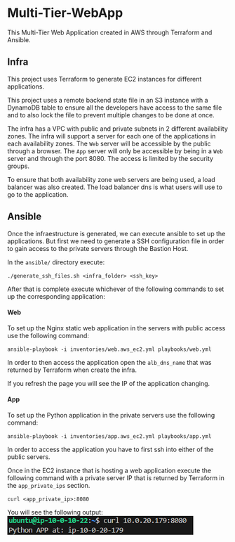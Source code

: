 # Multi-Tier-WebApp
This Multi-Tier Web Application created in AWS through Terraform and Ansible. 

## Infra
This project uses Terraform to generate EC2 instances for different applications. 

This project uses a remote backend state file in an S3 instance with a DynamoDB table to ensure all the developers have access to the same file and to also lock the file to prevent multiple changes to be done at once.

The infra has a VPC with public and private subnets in 2 different availability zones. The infra will support a server for each one of the applications in each availability zones. The `Web` server will be accessible by the public through a browser. The `App` server will only be accessible by being in a `Web` server and through the port 8080. The access is limited by the security groups.

To ensure that both availability zone web servers are being used, a load balancer was also created. The load balancer dns is what users will use to go to the application.


## Ansible
Once the infraestructure is generated, we can execute ansible to set up the applications. But first we need to generate a SSH configuration file in order to gain access to the private servers through the Bastion Host.

In the `ansible/` directory execute:
```
./generate_ssh_files.sh <infra_folder> <ssh_key>
```

After that is complete execute whichever of the following commands to set up the corresponding application:

#### Web
To set up the Nginx static web application in the servers with public access use the following command:
```
ansible-playbook -i inventories/web.aws_ec2.yml playbooks/web.yml
```

In order to then access the application open the `alb_dns_name` that was returned by Terraform when create the infra.

If you refresh the page you will see the IP of the application changing.


#### App
To set up the Python application in the private servers use the following command:
```
ansible-playbook -i inventories/app.aws_ec2.yml playbooks/app.yml
```

In order to access the application you have to first ssh into either of the public servers.

Once in the EC2 instance that is hosting a web application execute the following command with a private server IP that is returned by Terraform in the `app_private_ips` section.

```
curl <app_private_ip>:8080
```

You will see the following output:
![Python App Output](images/python_output.png)